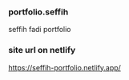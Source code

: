 ### portfolio.seffih
seffih fadi portfolio 

### site url on netlify
https://seffih-portfolio.netlify.app/
